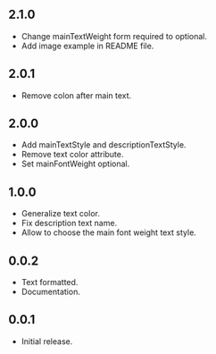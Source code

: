 ## 2.1.0
* Change mainTextWeight form required to optional.
* Add image example in README file.

## 2.0.1
* Remove colon after main text.

## 2.0.0
* Add mainTextStyle and descriptionTextStyle.
* Remove text color attribute.
* Set mainFontWeight optional.

## 1.0.0
* Generalize text color.
* Fix description text name.
* Allow to choose the main font weight text style.

## 0.0.2
* Text formatted.
* Documentation.

## 0.0.1
* Initial release.
